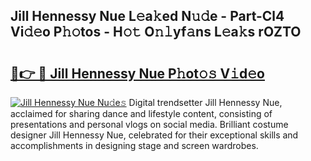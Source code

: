 ## Jill Hennessy Nue L𝚎a𝚔ed N𝚞𝚍e - Part-Cl4 Vi𝚍𝚎o P𝚑𝚘tos - H𝚘𝚝 O𝚗𝚕yf𝚊ns L𝚎a𝚔s rOZTO

# <h2><a href="http://kf5vfz.oniu.top/?m=Jill+Hennessy+Nue">🔗👉 🔴 Jill Hennessy Nue P𝚑ot𝚘𝚜 V𝚒d𝚎o</a></h2>

[![Jill Hennessy Nue Nu𝚍e𝚜](https://i.imgur.com/0qMVB7G.gif)](http://kf5vfz.oniu.top/?m=Jill+Hennessy+Nue)
Digital trendsetter Jill Hennessy Nue, acclaimed for sharing dance and lifestyle content, consisting of presentations and personal vlogs on social media. Brilliant costume designer Jill Hennessy Nue, celebrated for their exceptional skills and accomplishments in designing stage and screen wardrobes.  
